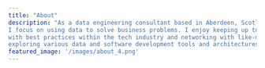 ```yaml
---
title: "About"
description: "As a data engineering consultant based in Aberdeen, Scotland,  
I focus on using data to solve business problems. I enjoy keeping up to date 
with best practices within the tech industry and networking with like-minded  professionals. Here I showcase projects which I have worked on while 
exploring various data and software development tools and architectures."
featured_image: '/images/about_4.png'
---
```


<!-- {{<figure src="/images/About.PNG" alt="portrait" title="">}} 

